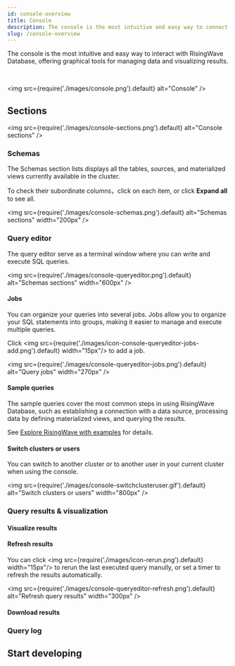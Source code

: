 ```yaml
---
id: console-overview
title: Console
description: The console is the most intuitive and easy way to connect to and interact with RisingWave Database, offering graphical tools for managing data and visualizing results.
slug: /console-overview
---
```


The console is the most intuitive and easy way to interact with RisingWave Database, offering graphical tools for managing data and visualizing results.

<defaultButton text="Go to Console" url="https://risingwave-cloud.com/console/" block/>

<br/>

<img
src={require('./images/console.png').default}
alt="Console"
/>

## Sections

<img
src={require('./images/console-sections.png').default}
alt="Console sections"
/>

### Schemas

The Schemas section lists displays all the tables, sources, and materialized views currently available in the cluster.

To check their subordinate columns，click on each item, or click **Expand all** to see all.

<img
src={require('./images/console-schemas.png').default}
alt="Schemas sections"
width="200px"
/>

### Query editor

The query editor serve as a terminal window where you can write and execute SQL queries.

<img
src={require('./images/console-queryeditor.png').default}
alt="Schemas sections"
width="600px"
/>

#### Jobs

You can organize your queries into several jobs. Jobs allow you to organize your SQL statements into groups, making it easier to manage and execute multiple queries.

Click <img src={require('./images/icon-console-queryeditor-jobs-add.png').default} width="15px"/> to add a job.

<img
src={require('./images/console-queryeditor-jobs.png').default}
alt="Query jobs"
width="270px"
/>

#### Sample queries

The sample queries cover the most common steps in using RisingWave Database, such as establishing a connection with a data source, processing data by defining materialized views, and querying the results.

See [Explore RisingWave with examples](/cloud/quickstart.md/?step=4) for details.

#### Switch clusters or users

You can switch to another cluster or to another user in your current cluster when using the console.

<img
src={require('./images/console-switchclusteruser.gif').default}
alt="Switch clusters or users"
width="800px"
/>

### Query results & visualization

#### Visualize results

#### Refresh results

You can click <img src={require('./images/icon-rerun.png').default} width="15px"/> to rerun the last executed query manully, or set a timer to refresh the results automatically.

<img
src={require('./images/console-queryeditor-refresh.png').default}
alt="Refresh query results"
width="300px"
/>

#### Download results

### Query log

## Start developing

<card
title="Develop with RisingWave Cloud"
content="RisingWave Cloud leverages the superpower of RisingWave Database, an open-source distributed SQL database specifically designed for stream processing. Start building your real-time applications with RisingWave Database using the console."
cloud="develop-overview"
/>